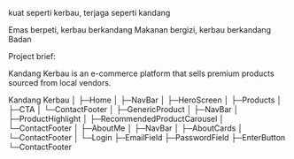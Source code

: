 kuat seperti kerbau,
terjaga seperti kandang

Emas berpeti, kerbau berkandang
Makanan bergizi, kerbau berkandang
Badan 

Project brief:

Kandang Kerbau is an e-commerce platform that sells premium products sourced from local vendors.



Kandang Kerbau
│
├─Home
│ ├─NavBar
│ ├─HeroScreen
│ ├─Products
│ ├─CTA
│ └─ContactFooter
│
├─GenericProduct
│ ├─NavBar
│ ├─ProductHighlight
│ ├─RecommendedProductCarousel
│ └─ContactFooter
│
├─AboutMe
│ ├─NavBar
│ ├─AboutCards
│ └─ContactFooter
│
└─Login
  ├─EmailField
  ├─PasswordField
  ├─EnterButton
  └─ContactFooter

